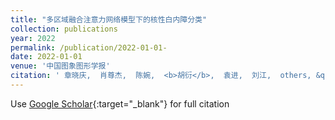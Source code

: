```yaml
---
title: "多区域融合注意力网络模型下的核性白内障分类"
collection: publications
year: 2022
permalink: /publication/2022-01-01-
date: 2022-01-01
venue: '中国图象图形学报'
citation: ' 章晓庆,  肖尊杰,  陈婉,  <b>胡衍</b>,  袁进,  刘江,  others, &quot;多区域融合注意力网络模型下的核性白内障分类.&quot; 中国图象图形学报, 2022.'
---
```

Use [Google Scholar](https://scholar.google.com/scholar?q=多区域融合注意力网络模型下的核性白内障分类){:target="_blank"} for full citation